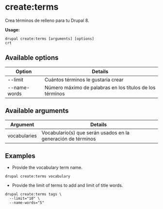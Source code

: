 # create:terms
Crea términos de relleno para tu Drupal 8.

**Usage:**
```
drupal create:terms [arguments] [options]
crt
```

## Available options
Option | Details
-------|-------------
--limit | Cuántos términos le gustaría crear
--name-words | Número máximo de palabras en los títulos de los términos

## Available arguments
Argument | Details
---------|-------------
vocabularies | Vocabulario(s) que serán usados en la generación de términos

## Examples
* Provide the vocabulary term name.
```
drupal create:terms vocabulary
```
* Provide the limit of terms to add and limit of title words.
```
drupal create:terms tags \
  --limit="10" \
  --name-words="5"
```
